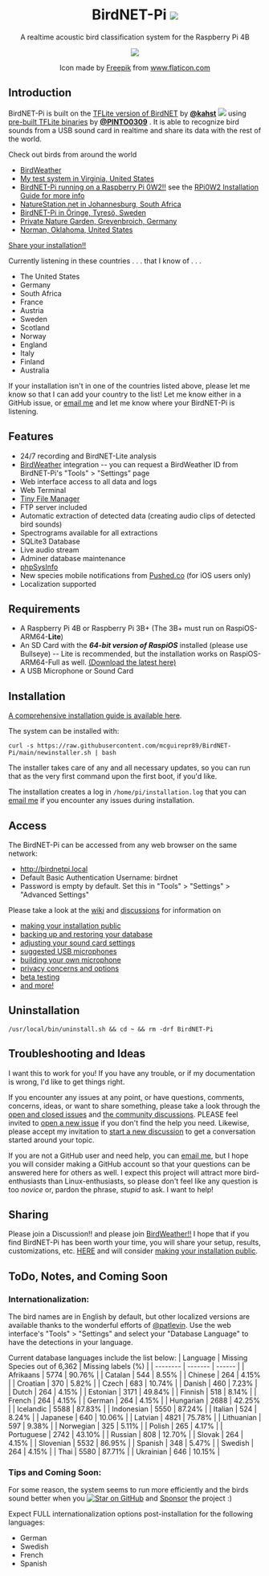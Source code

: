 <h1 align="center">
  BirdNET-Pi <img src="https://img.shields.io/badge/Version-0.13-pink" />
</h1>
<p align="center">
A realtime acoustic bird classification system for the Raspberry Pi 4B
</p>
<p align="center">
  <img src="https://user-images.githubusercontent.com/60325264/140656397-bf76bad4-f110-467c-897d-992ff0f96476.png" />
</p>
<p align="center">
Icon made by <a href="https://www.freepik.com" title="Freepik">Freepik</a> from <a href="https://www.flaticon.com/" title="Flaticon">www.flaticon.com</a>
</p>

## Introduction
BirdNET-Pi is built on the [TFLite version of BirdNET](https://github.com/kahst/BirdNET-Lite) by [**@kahst**](https://github.com/kahst) <a href="https://creativecommons.org/licenses/by-nc-sa/4.0/"><img src="https://img.shields.io/badge/License-CC%20BY--NC--SA%204.0-lightgrey.svg"></a> using [pre-built TFLite binaries](https://github.com/PINTO0309/TensorflowLite-bin) by [**@PINTO0309**](https://github.com/PINTO0309) . It is able to recognize bird sounds from a USB sound card in realtime and share its data with the rest of the world.

Check out birds from around the world
- [BirdWeather](https://app.birdweather.com)<br>
- [My test system in Virginia, United States](https://virginia.birdnetpi.com)<br>
- [BirdNET-Pi running on a Raspberry Pi 0W2!!](https://pi0w2.birdnetpi.com:8443) see the [RPi0W2 Installation Guide for more info](https://github.com/mcguirepr89/BirdNET-Pi/wiki/RPi0W2-Installation-Guide)<br>
- [NatureStation.net in Johannesburg, South Africa](https://joburg.birdnetpi.com)<br>
- [BirdNET-Pi in Öringe, Tyresö, Sweden](https://tyreso.birdnetpi.com)<br>
- [Private Nature Garden, Grevenbroich, Germany](http://grevenbroich-elsen.birdnetpi.com)<br>
- [Norman, Oklahoma, United States](https://normanok.birdnetpi.com)<br>

[Share your installation!!](https://github.com/mcguirepr89/BirdNET-Pi/wiki/Sharing-Your-BirdNET-Pi)

Currently listening in these countries . . . that I know of . . .
- The United States
- Germany
- South Africa
- France
- Austria
- Sweden
- Scotland
- Norway
- England
- Italy
- Finland
- Australia

If your installation isn't in one of the countries listed above, please let me know so that I can add your country to the list! Let me know either in a GitHub issue, or [email me](mailto:mcguirepr89@gmail.com) and let me know where your BirdNET-Pi is listening.

## Features
* 24/7 recording and BirdNET-Lite analysis
* [BirdWeather](https://app.birdweather.com) integration -- you can request a BirdWeather ID from BirdNET-Pi's "Tools" > "Settings" page
* Web interface access to all data and logs
* Web Terminal
* [Tiny File Manager](https://tinyfilemanager.github.io/)
* FTP server included
* Automatic extraction of detected data (creating audio clips of detected bird sounds)
* Spectrograms available for all extractions
* SQLite3 Database
* Live audio stream
* Adminer database maintenance
* [phpSysInfo](https://github.com/phpsysinfo/phpsysinfo)
* New species mobile notifications from [Pushed.co](https://pushed.co/quick-start-guide) (for iOS users only)
* Localization supported

## Requirements
* A Raspberry Pi 4B or Raspberry Pi 3B+ (The 3B+ must run on RaspiOS-ARM64-**Lite**)
* An SD Card with the **_64-bit version of RaspiOS_** installed (please use Bullseye) -- Lite is recommended, but the installation works on RaspiOS-ARM64-Full as well. [(Download the latest here)](https://downloads.raspberrypi.org/raspios_lite_arm64/images/)
* A USB Microphone or Sound Card

## Installation
[A comprehensive installation guide is available here](https://github.com/mcguirepr89/BirdNET-Pi/wiki/Installation-Guide).

The system can be installed with:
```
curl -s https://raw.githubusercontent.com/mcguirepr89/BirdNET-Pi/main/newinstaller.sh | bash
```
The installer takes care of any and all necessary updates, so you can run that as the very first command upon the first boot, if you'd like.

The installation creates a log in `/home/pi/installation.log` that you can [email me](mailto:mcguirepr89@gmail.com) if you encounter any issues during installation.

## Access
The BirdNET-Pi can be accessed from any web browser on the same network:
- http://birdnetpi.local
- Default Basic Authentication Username: birdnet
- Password is empty by default. Set this in "Tools" > "Settings" > "Advanced Settings"

Please take a look at the [wiki](https://github.com/mcguirepr89/BirdNET-Pi/wiki) and [discussions](https://github.com/mcguirepr89/BirdNET-Pi/discussions) for information on
- [making your installation public](https://github.com/mcguirepr89/BirdNET-Pi/wiki/Sharing-Your-BirdNET-Pi)
- [backing up and restoring your database](https://github.com/mcguirepr89/BirdNET-Pi/wiki/Backup-and-Restore-the-Database)
- [adjusting your sound card settings](https://github.com/mcguirepr89/BirdNET-Pi/wiki/Adjusting-your-sound-card)
- [suggested USB microphones](https://github.com/mcguirepr89/BirdNET-Pi/discussions/39)
- [building your own microphone](https://github.com/DD4WH/SASS/wiki/Stereo--(Mono)-recording-low-noise-low-cost-system)
- [privacy concerns and options](https://github.com/mcguirepr89/BirdNET-Pi/discussions/166)
- [beta testing](https://github.com/mcguirepr89/BirdNET-Pi/discussions/11)
- [and more!](https://github.com/mcguirepr89/BirdNET-Pi/discussions)

## Uninstallation
```
/usr/local/bin/uninstall.sh && cd ~ && rm -drf BirdNET-Pi
```

## Troubleshooting and Ideas
I want this to work for you! If you have any trouble, or if my documentation is wrong, I'd like to get things right.

If you encounter any issues at any point, or have questions, comments, concerns, ideas, or want to share something, please take a look through the [open and closed issues](https://github.com/mcguirepr89/BirdNET-Pi/issues?q=is%3A+issue) and [the community discussions](https://github.com/mcguirepr89/BirdNET-Pi/discussions). PLEASE feel invited to [open a new issue](https://github.com/mcguirepr89/BirdNET-Pi/issues/new/choose) if you don't find the help you need. Likewise, please accept my invitation to [start a new discussion](https://github.com/mcguirepr89/BirdNET-Pi/discussions/new) to get a conversation started around your topic.

If you are not a GitHub user and need help, you can [email me](mailto:mcguirepr89@gmail.com), but I hope you will consider making a GitHub account so that your questions can be answered here for others as well. I expect this project will attract more bird-enthusiasts than Linux-enthusiasts, so please don't feel like any question is too _novice_ or, pardon the phrase, _stupid_ to ask. I want to help!

## Sharing
Please join a Discussion!! and please join [BirdWeather!!](https://app.birdweather.com)
I hope that if you find BirdNET-Pi has been worth your time, you will share your setup, results, customizations, etc. [HERE](https://github.com/mcguirepr89/BirdNET-Pi/discussions/69) and will consider [making your installation public](https://github.com/mcguirepr89/BirdNET-Pi/wiki/Sharing-Your-BirdNET-Pi).

## ToDo, Notes, and Coming Soon 

### Internationalization:
The bird names are in English by default, but other localized versions are available thanks to the wonderful efforts of [@patlevin](https://github.com/patlevin). Use the web interface's "Tools" > "Settings" and select your "Database Language" to have the detections in your language.

Current database languages include the list below:
| Language | Missing Species out of 6,362 | Missing labels (%) |
| -------- | ------- | ------ |
| Afrikaans | 5774 | 90.76% |
| Catalan | 544 | 8.55% |
| Chinese | 264 | 4.15% |
| Croatian | 370 | 5.82% |
| Czech | 683 | 10.74% |
| Danish | 460 | 7.23% |
| Dutch | 264 | 4.15% |
| Estonian | 3171 | 49.84% |
| Finnish | 518 | 8.14% |
| French | 264 | 4.15% |
| German | 264 | 4.15% |
| Hungarian | 2688 | 42.25% |
| Icelandic | 5588 | 87.83% |
| Indonesian | 5550 | 87.24% |
| Italian | 524 | 8.24% |
| Japanese | 640 | 10.06% |
| Latvian | 4821 | 75.78% |
| Lithuanian | 597 | 9.38% |
| Norwegian | 325 | 5.11% |
| Polish | 265 | 4.17% |
| Portuguese | 2742 | 43.10% |
| Russian | 808 | 12.70% |
| Slovak | 264 | 4.15% |
| Slovenian | 5532 | 86.95% |
| Spanish | 348 | 5.47% |
| Swedish | 264 | 4.15% |
| Thai | 5580 | 87.71% |
| Ukrainian | 646 | 10.15% |

### Tips and Coming Soon:
For some reason, the system seems to run more efficiently and the birds sound better when you [![Star on GitHub](https://img.shields.io/github/stars/mcguirepr89/BirdNET-Pi.svg?style=social)](https://github.com/mcguirepr89/BirdNET-Pi/stargazers) and <a href="https://github.com/sponsors/mcguirepr89">Sponsor</a> the project :)

Expect FULL internationalization options post-installation for the following languages:
- German
- Swedish
- French
- Spanish
